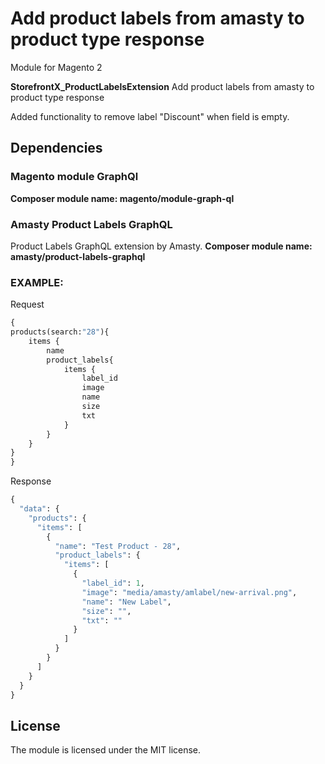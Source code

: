 # Add product labels from amasty to product type response
Module for Magento 2

**StorefrontX_ProductLabelsExtension** Add product labels from amasty to product type response

Added functionality to remove label "Discount" when field is empty.


## Dependencies

### Magento module GraphQl

**Composer module name: magento/module-graph-ql**

### Amasty Product Labels GraphQL

Product Labels GraphQL extension by Amasty.
**Composer module name: amasty/product-labels-graphql**


### EXAMPLE:

Request

````graphql
{
products(search:"28"){
    items {
        name
        product_labels{
            items {
                label_id
                image
                name
                size
                txt
            }
        }
    }
}
}

````

Response 
````graphql 
{
  "data": {
    "products": {
      "items": [
        {
          "name": "Test Product - 28",
          "product_labels": {
            "items": [
              {
                "label_id": 1,
                "image": "media/amasty/amlabel/new-arrival.png",
                "name": "New Label",
                "size": "",
                "txt": ""
              }
            ]
          }
        }
      ]
    }
  }
}


````

## License

The module is licensed under the MIT license.